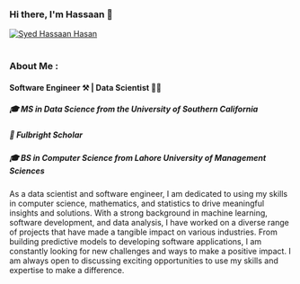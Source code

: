 ### Hi there, I'm Hassaan 👋

[![Syed Hassaan Hasan](https://img.shields.io/badge/syedhassaanhasan-LinkedIn-blue)](https://www.linkedin.com/in/syed-hassaan-hasan/)
#
###  About Me :
#### Software Engineer ⚒️ | Data Scientist :man_technologist: 
##### 🎓 MS in Data Science from the University of Southern California
##### 📜 Fulbright Scholar
##### 🎓 BS in Computer Science from Lahore University of Management Sciences


As a data scientist and software engineer, I am dedicated to using my skills in computer science, mathematics, and statistics to drive meaningful insights and solutions. With a strong background in machine learning, software development, and data analysis, I have worked on a diverse range of projects that have made a tangible impact on various industries. From building predictive models to developing software applications, I am constantly looking for new challenges and ways to make a positive impact. I am always open to discussing exciting opportunities to use my skills and expertise to make a difference.
<!--
**syedhassaan/syedhassaan** is a ✨ _special_ ✨ repository because its `README.md` (this file) appears on your GitHub profile.

Here are some ideas to get you started:

- 🔭 I’m currently working on ...
- 🌱 I’m currently learning ...
- 👯 I’m looking to collaborate on ...
- 🤔 I’m looking for help with ...
- 💬 Ask me about ...
- 📫 How to reach me: ...
- 😄 Pronouns: ...
- ⚡ Fun fact: ...
-->
